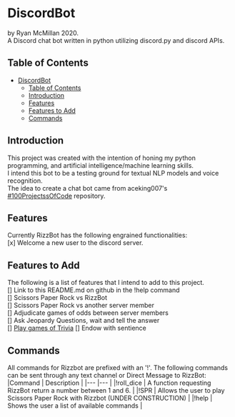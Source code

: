 # DiscordBot
by Ryan McMillan 2020.  
A Discord chat bot written in python utilizing discord.py and discord APIs.  
  
## Table of Contents
- [DiscordBot](#discordbot)
  - [Table of Contents](#table-of-contents)
  - [Introduction](#introduction)
  - [Features](#features)
  - [Features to Add](#features-to-add)
  - [Commands](#commands)
  
## Introduction
This project was created with the intention of honing my python programming, and artificial intelligence/machine learning skills.  
I intend this bot to be a testing ground for textual NLP models and voice recognition.  
The idea to create a chat bot came from aceking007's [#100ProjectssOfCode](https://github.com/aceking007/100ProjectsOfCode) repository.  
  
## Features
Currently RizzBot has the following engrained functionalities:  
[x] Welcome a new user to the discord server.  
  
## Features to Add
The following is a list of features that I intend to add to this project.  
[] Link to this README.md on github in the !help command  
[] Scissors Paper Rock vs RizzBot  
[] Scissors Paper Rock vs another server member  
[] Adjudicate games of odds between server members  
[] Ask Jeopardy Questions, wait and tell the answer  
[] [Play games of Trivia](https://opentdb.com/browse.php)
[] Endow with sentience  
  
## Commands
All commands for Rizzbot are prefixed with an '!'. The following commands can be sent through any text channel or Direct Message to RizzBot: 
|Command      |                                                     Description                       |
|---          |---                                                                                    |
|!roll_dice   | A function requesting RizzBot return a number between 1 and 6.                        |
|!SPR         | Allows the user to play Scissors Paper Rock with Rizzbot  (UNDER CONSTRUCTION)        |
|!help        | Shows the user a list of available commands                                           |
